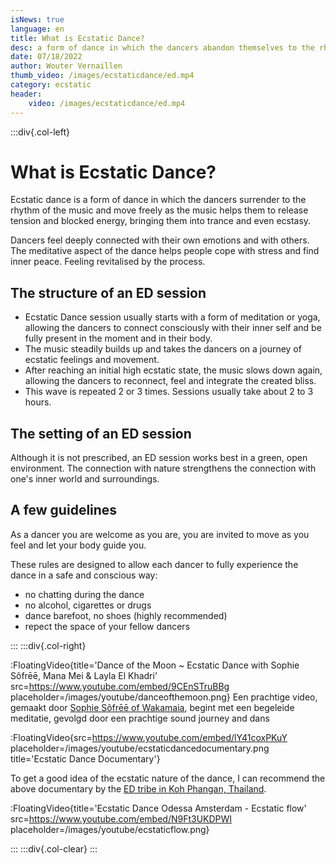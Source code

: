 ```yaml
---
isNews: true
language: en
title: What is Ecstatic Dance?
desc: a form of dance in which the dancers abandon themselves to the rhythm and move freely, as the music leads them...
date: 07/18/2022
author: Wouter Vernaillen
thumb_video: /images/ecstaticdance/ed.mp4
category: ecstatic
header:
    video: /images/ecstaticdance/ed.mp4
---
```


:::div{.col-left}

# What is Ecstatic Dance?

Ecstatic dance is a form of dance in which the dancers surrender to the rhythm of the music and move freely as the music helps them to release tension and blocked energy, bringing them into trance and even ecstasy.

Dancers feel deeply connected with their own emotions and with others. The meditative aspect of the dance helps people cope with stress and find inner peace. Feeling revitalised by the process.

## The structure of an ED session

* Ecstatic Dance session usually starts with a form of meditation or yoga, allowing the dancers to connect consciously with their inner self and be fully present in the moment and in their body.
* The music steadily builds up and takes the dancers on a journey of ecstatic feelings and movement.  
* After reaching an initial high ecstatic state, the music slows down again, allowing the dancers to reconnect, feel and integrate the created bliss.
* This wave is repeated 2 or 3 times. Sessions usually take about 2 to 3 hours.

## The setting of an ED session

Although it is not prescribed, an ED session works best in a green, open environment. The connection with nature strengthens the connection with one's inner world and surroundings.

## A few guidelines

As a dancer you are welcome as you are, you are invited to move as you feel and let your body guide you.

These rules are designed to allow each dancer to fully experience the dance in a safe and conscious way:

* no chatting during the dance
* no alcohol, cigarettes or drugs
* dance barefoot, no shoes (highly recommended)
* repect the space of your fellow dancers

:::
:::div{.col-right}

:FloatingVideo{title='Dance of the Moon ~ Ecstatic Dance with Sophie Sôfrēē, Mana Mei & Layla El Khadri' src=https://www.youtube.com/embed/9CEnSTruBBg placeholder=/images/youtube/danceofthemoon.png}
Een prachtige video, gemaakt door [Sophie Sôfrēē of Wakamaia](https://www.wakamaia.love/), begint met een begeleide meditatie, gevolgd door een prachtige sound journey and dans


:FloatingVideo{src=https://www.youtube.com/embed/lY41coxPKuY placeholder=/images/youtube/ecstaticdancedocumentary.png title='Ecstatic Dance Documentary'}

To get a good idea of the ecstatic nature of the dance, I can recommend the above documentary by the [ED tribe in Koh Phangan, Thailand](https://www.facebook.com/EcstaticDanceThailand/).

:FloatingVideo{title='Ecstatic Dance Odessa Amsterdam - Ecstatic flow' src=https://www.youtube.com/embed/N9Ft3UKDPWI placeholder=/images/youtube/ecstaticflow.png}


:::
:::div{.col-clear}
:::